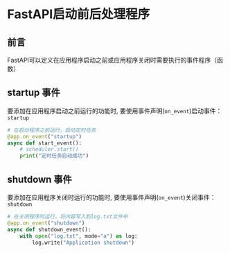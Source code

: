 # FastAPI启动前后处理程序

## 前言
FastAPI可以定义在应用程序启动之前或应用程序关闭时需要执行的事件程序（函数）

## startup 事件
要添加在应用程序启动之前运行的功能时, 要使用事件声明(`on_event`)启动事件：`startup`
```python
# 在启动程序之前运行，启动定时任务
@app.on_event("startup")
async def start_event():
    # scheduler.start()
    print("定时任务启动成功")
```
## shutdown 事件
要添加在应用程序关闭时运行的功能时, 要使用事件声明(`on_event`)关闭事件：`shutdown`
```python
# 在关闭程序时运行，将内容写入到log.txt文件中
@app.on_event("shutdown")
async def shutdown_event():
    with open("log.txt", mode="a") as log:
        log.write("Application shutdown")
```